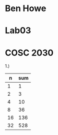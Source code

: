 # Ben Howe
# Lab03
# COSC 2030
1.)

|n|sum|
|----|----|
|1|1|
|2|3|
|4|10|
|8|36|
|16|136|
|32|528|
